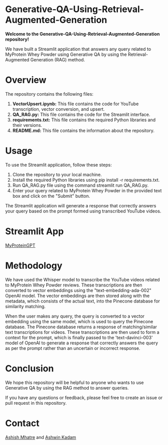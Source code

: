 # Generative-QA-Using-Retrieval-Augmented-Generation

**Welcome to the Generative-QA-Using-Retrieval-Augmented-Generation repository!**

We have built a Streamlit application that answers any query related to MyProtein Whey Powder using Generative QA by using the Retrieval-Augmented Generation (RAG) method.

# Overview
The repository contains the following files:

1. **VectorUpsert.ipynb:** This file contains the code for YouTube transcription, vector conversion, and upsert.
2. **QA_RAG.py:** This file contains the code for the Streamlit interface.
3. **requirements.txt:** This file contains the required Python libraries and their versions.
4. **README.md:**  This file contains the information about the repository.

# Usage

To use the Streamlit application, follow these steps:
 
1. Clone the repository to your local machine.
2. Install the required Python libraries using pip install -r requirements.txt.
3. Run QA_RAG.py file using the command streamlit run QA_RAG.py.
4. Enter your query related to MyProtein Whey Powder in the provided text box and click on the "Submit" button.

The Streamlit application will generate a response that correctly answers your query based on the prompt formed using transcribed YouTube videos.

# Streamlit App

[MyProteinGPT](https://pyashishmhatre-generative-qa-using-retrieval-augm-qa-rag-mrmlyl.streamlit.app/)

# Methodology

We have used the Whisper model to transcribe the YouTube videos related to MyProtein Whey Powder reviews. These transcriptions are then converted to vector embeddings using the "text-embedding-ada-002" OpenAI model. The vector embeddings are then stored along with the metadata, which consists of the actual text, into the Pinecone database for similarity matching.

When the user makes any query, the query is converted to a vector embedding using the same model, which is used to query the Pinecone database. The Pinecone database returns a response of matching/similar text transcriptions for videos. These transcriptions are then used to form a context for the prompt, which is finally passed to the 'text-davinci-003' model of OpenAI to generate a response that correctly answers the query as per the prompt rather than an uncertain or incorrect response.

# Conclusion
We hope this repository will be helpful to anyone who wants to use Generative QA by using the RAG method to answer queries. 

If you have any questions or feedback, please feel free to create an issue or pull request in this repository.

# Contact
[Ashish Mhatre](https://www.linkedin.com/in/ashishmhatre927/) and [Ashwin Kadam](https://www.linkedin.com/in/ashwinkadam07/)







